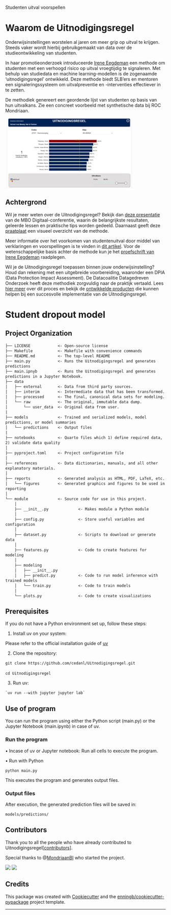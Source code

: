 Studenten uitval voorspellen

# Waarom de Uitnodigingsregel
Onderwijsinstellingen worstelen al jaren om meer grip op uitval te krijgen. Steeds vaker wordt hierbij gebruikgemaakt van data over de studieontwikkeling van studenten.

In haar promotieonderzoek introduceerde [Irene Eegdeman](https://www.linkedin.com/in/irene-eegdeman-1b0a6b25) een methode om studenten met een verhoogd risico op uitval 
vroegtijdig te signaleren. Met behulp van studiedata en machine learning-modellen is de zogenaamde ‘uitnodigingsregel’ ontwikkeld.
Deze methode biedt SLB’ers en mentoren een signaleringssysteem om uitvalpreventie en -interventies effectiever in te zetten.

De methodiek genereert een geordende lijst van studenten op basis van hun uitvalkans. Zie een concreet voorbeeld met synthetische data bij ROC Mondriaan.

<img src="references/Afbeelding1.png" width="400">


## Achtergrond
Wil je meer weten over de Uitnodigingsregel? Bekijk dan [deze presentatie](https://datagedrevenonderzoekmbo.nl/wp-content/uploads/2023/09/Presentatie-MBO-Digitaal.pdf) van de MBO Digitaal-conferentie, waarin de belangrijkste resultaten, geleerde lessen en praktische tips worden gedeeld. Daarnaast geeft deze [praatplaat](https://datagedrevenonderzoekmbo.nl/wp-content/uploads/2023/09/Praatplaat-Methode-EegdemanV2-1-scaled.jpg) een visueel overzicht van de methode.

Meer informatie over het voorkomen van studentenuitval door middel van verklaringen en voorspellingen is te vinden in [dit artikel](https://www.onderwijskennis.nl/kennisbank/studentenuitval-voorkomen-door-verklaren-en-voorspellen). Voor de wetenschappelijke basis achter de methode kun je het [proefschrift van Irene Eegdeman](https://research.vu.nl/en/publications/enhancing-study-success-in-dutch-vocational-education) raadplegen.

Wil je de Uitnodigingsregel toepassen binnen jouw onderwijsinstelling? Houd dan rekening met een uitgebreide voorbereiding, waaronder een DPIA (Data Protection Impact Assessment). De Datacoalitie Datagedreven Onderzoek heeft deze methodiek zorgvuldig naar de praktijk vertaald. Lees [hier meer](https://datagedrevenonderzoekmbo.nl/category/themas/voorspelmodel) over dit proces en bekijk de [ontwikkelde producten](https://datagedrevenonderzoekmbo.nl/themas/voorspelmodel/praktijkpilot-de-uitnodigingsregel) die kunnen helpen bij een succesvolle implementatie van de Uitnodigingsregel.


# Student dropout model

## Project Organization

```
├── LICENSE            <- Open-source license
├── Makefile           <- Makefile with convenience commands
├── README.md          <- The top-level README
├── main.py            <- Runs the Uitnodigingsregel and generates predictions
├── main.ipnyb         <- Runs the Uitnodigingsregel and generates predictions in a Jupyter Notebook.
├── data
│   ├── external       <- Data from third party sources.
│   ├── interim        <- Intermediate data that has been transformed.
│   ├── processed      <- The final, canonical data sets for modeling.
│   └── raw            <- The original, immutable data dump.
│       └── user_data  <- Original data from user.
|
├── models             <- Trained and serialized models, model predictions, or model summaries
│   └── predictions    <- Output files
|
├── notebooks          <- Quarto files which 1) define required data, 2) validate data quality
│
├── pyproject.toml     <- Project configuration file 
│
├── references         <- Data dictionaries, manuals, and all other explanatory materials.
│
├── reports            <- Generated analysis as HTML, PDF, LaTeX, etc.
│   └── figures        <- Generated graphics and figures to be used in reporting
│
└── module             <- Source code for use in this project.
    │
    ├── __init__.py             <- Makes module a Python module
    │
    ├── config.py               <- Store useful variables and configuration
    │
    ├── dataset.py              <- Scripts to download or generate data
    │
    ├── features.py             <- Code to create features for modeling
    │
    ├── modeling                
    │   ├── __init__.py 
    │   ├── predict.py          <- Code to run model inference with trained models          
    │   └── train.py            <- Code to train models
    │
    └── plots.py                <- Code to create visualizations
```
## Prerequisites
If you do not have a Python environment set up, follow these steps:
1. Install uv on your system:

Please refer to the official installation guide of [uv](https://docs.astral.sh/uv/getting-started/installation/)

2. Clone the repository:

```
git clone https://github.com/cedanl/Uitnodigingsregel.git

cd Uitnodigingsregel
```

3. Run uv:

```
`uv run --with jupyter jupyter lab`
```


## Use of program
You can run the program using either the Python script (main.py) or the Jupyter Notebook (main.ipynb) in case of uv.


### Run the program
• Incase of uv or Jupyter notebook: 
Run all cells to execute the program.

• Run with Python
```
python main.py
```
This executes the program and generates output files.


### Output files
After execution, the generated prediction files will be saved in:

```
models/predictions/
```


## Contributors

Thank you to all the people who have already contributed to Uitnodigingsregel[[contributors](https://github.com/cedanl/Uitnodigingsregel/graphs/contributors)].

Special thanks to @[MondriaanBI](https://github.com/MondriaanBI) who started the project.


[![](https://github.com/tin900.png?size=50)](https://github.com/tin900)
[![](https://avatars.githubusercontent.com/MondriaanBI?size=50)](https://github.com/MondriaanBI)


## Credits
This package was created with [Cookiecutter](https://github.com/audreyr/cookiecutter) and the [enningb/cookiecutter-pypackage](https://github.com/enningb/cookiecutter-pypackage) project template.

--------

